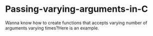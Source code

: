 # Passing-varying-arguments-in-C
Wanna know how to create functions that accepts varying number of arguments varying times?Here is an example.

